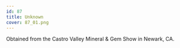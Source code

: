 ```yaml
---
id: 87
title: Unknown
cover: 87_01.png
---
```


Obtained from the Castro Valley Mineral & Gem Show in Newark, CA.
